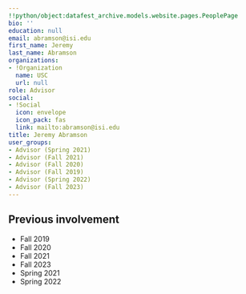 ```yaml
---
!!python/object:datafest_archive.models.website.pages.PeoplePage
bio: ''
education: null
email: abramson@isi.edu
first_name: Jeremy
last_name: Abramson
organizations:
- !Organization
  name: USC
  url: null
role: Advisor
social:
- !Social
  icon: envelope
  icon_pack: fas
  link: mailto:abramson@isi.edu
title: Jeremy Abramson
user_groups:
- Advisor (Spring 2021)
- Advisor (Fall 2021)
- Advisor (Fall 2020)
- Advisor (Fall 2019)
- Advisor (Spring 2022)
- Advisor (Fall 2023)
---
```


## Previous involvement

* Fall 2019
* Fall 2020
* Fall 2021
* Fall 2023
* Spring 2021
* Spring 2022